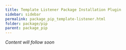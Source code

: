 ```yaml
---
title: Template Listener Package Installation Plugin
sidebar: sidebar
permalink: package_pip_template-listener.html
folder: package/pip
parent: package_pip
---
```


*Content will follow soon*
